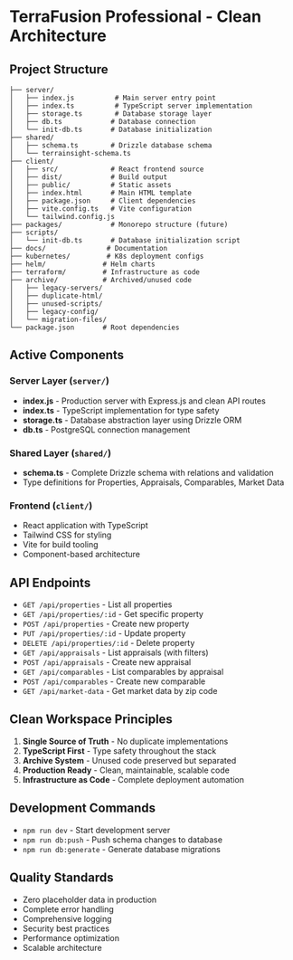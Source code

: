 # TerraFusion Professional - Clean Architecture

## Project Structure

```
├── server/
│   ├── index.js          # Main server entry point
│   ├── index.ts          # TypeScript server implementation
│   ├── storage.ts        # Database storage layer
│   ├── db.ts            # Database connection
│   └── init-db.ts       # Database initialization
├── shared/
│   ├── schema.ts        # Drizzle database schema
│   └── terrainsight-schema.ts
├── client/
│   ├── src/             # React frontend source
│   ├── dist/            # Build output
│   ├── public/          # Static assets
│   ├── index.html       # Main HTML template
│   ├── package.json     # Client dependencies
│   ├── vite.config.ts   # Vite configuration
│   └── tailwind.config.js
├── packages/            # Monorepo structure (future)
├── scripts/
│   └── init-db.ts       # Database initialization script
├── docs/               # Documentation
├── kubernetes/         # K8s deployment configs
├── helm/              # Helm charts
├── terraform/         # Infrastructure as code
├── archive/           # Archived/unused code
│   ├── legacy-servers/
│   ├── duplicate-html/
│   ├── unused-scripts/
│   ├── legacy-config/
│   └── migration-files/
└── package.json       # Root dependencies
```

## Active Components

### Server Layer (`server/`)
- **index.js** - Production server with Express.js and clean API routes
- **index.ts** - TypeScript implementation for type safety
- **storage.ts** - Database abstraction layer using Drizzle ORM
- **db.ts** - PostgreSQL connection management

### Shared Layer (`shared/`)
- **schema.ts** - Complete Drizzle schema with relations and validation
- Type definitions for Properties, Appraisals, Comparables, Market Data

### Frontend (`client/`)
- React application with TypeScript
- Tailwind CSS for styling
- Vite for build tooling
- Component-based architecture

## API Endpoints

- `GET /api/properties` - List all properties
- `GET /api/properties/:id` - Get specific property
- `POST /api/properties` - Create new property
- `PUT /api/properties/:id` - Update property
- `DELETE /api/properties/:id` - Delete property
- `GET /api/appraisals` - List appraisals (with filters)
- `POST /api/appraisals` - Create new appraisal
- `GET /api/comparables` - List comparables by appraisal
- `POST /api/comparables` - Create new comparable
- `GET /api/market-data` - Get market data by zip code

## Clean Workspace Principles

1. **Single Source of Truth** - No duplicate implementations
2. **TypeScript First** - Type safety throughout the stack
3. **Archive System** - Unused code preserved but separated
4. **Production Ready** - Clean, maintainable, scalable code
5. **Infrastructure as Code** - Complete deployment automation

## Development Commands

- `npm run dev` - Start development server
- `npm run db:push` - Push schema changes to database
- `npm run db:generate` - Generate database migrations

## Quality Standards

- Zero placeholder data in production
- Complete error handling
- Comprehensive logging
- Security best practices
- Performance optimization
- Scalable architecture